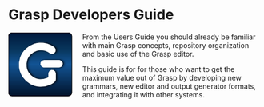 # Grasp Developers Guide

<img src="img/GraspIcon.png" style="float: left; padding-right: 20px"></img>

From the Users Guide you should already be familiar with main Grasp concepts, repository organization and basic use of the Grasp editor.

This guide is for for those who want to get the maximum value out of Grasp by developing new grammars, new editor and output generator formats, and integrating it with other systems.
